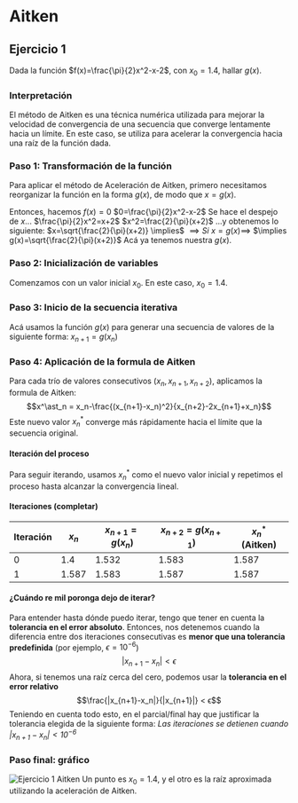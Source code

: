 # Aitken
## Ejercicio 1
Dada la función $f(x)=\frac{\pi}{2}x^2-x-2$, con $x_0=1.4$, hallar $g(x)$.
### Interpretación
El método de Aitken es una técnica numérica utilizada para mejorar la velocidad de convergencia de una secuencia que converge lentamente hacia un límite. En este caso, se utiliza para acelerar la convergencia hacia una raíz de la función dada.
### Paso 1: Transformación de la función
Para aplicar el método de Aceleración de Aitken, primero necesitamos reorganizar la función en la forma $g(x)$, de modo que $x=g(x)$.

Entonces, hacemos $f(x)=0$
$0=\frac{\pi}{2}x^2-x-2$
Se hace el despejo de $x$... 
$\frac{\pi}{2}x^2=x+2$
$x^2=\frac{2}{\pi}(x+2)$
...y obtenemos lo siguiente:
$x=\sqrt{\frac{2}{\pi}(x+2)} \implies$
$\implies Si$ $x=g(x) \implies$
 $\implies g(x)=\sqrt{\frac{2}{\pi}(x+2)}$
 Acá ya tenemos nuestra $g(x)$.
 ### Paso 2: Inicialización de variables
 Comenzamos con un valor inicial $x_0$​. En este caso, $x_0​=1.4$.
 ### Paso 3: Inicio de la secuencia iterativa
 Acá usamos la función $g(x)$ para generar una secuencia de valores de la siguiente forma: 
$x_{n+1}=g(x_n)$ 
### Paso 4: Aplicación de la formula de Aitken
Para cada trío de valores consecutivos ($x_{n},x_{n+1},x_{n+2}$), aplicamos la formula de Aitken: $$x^\ast_n = x_n-\frac{(x_{n+1}-x_n)^2}{x_{n+2}-2x_{n+1}+x_n}$$ Este nuevo valor $x^\ast_n$ converge más rápidamente hacia el límite que la secuencia original.
#### Iteración del proceso
Para seguir iterando, usamos $x^\ast_n$ como el nuevo valor inicial y repetimos el proceso hasta alcanzar la convergencia lineal.
#### Iteraciones (completar)
| Iteración | $x_n$ | $x_{n+1} = g(x_n)$ | $x_{n+2} = g(x_{n+1})$ | $x^*_n$ (Aitken) |
| --------- | ----- | ------------------ | ---------------------- | ---------------- |
| 0         | 1.4   | 1.532              | 1.583                  | 1.587            |
| 1         | 1.587 | 1.583              | 1.587                  | 1.587            |

#### ¿Cuándo re mil poronga dejo de iterar?
Para entender hasta dónde puedo iterar, tengo que tener en cuenta la **tolerancia en el error absoluto**. Entonces, nos detenemos cuando la diferencia entre dos iteraciones consecutivas es **menor que una tolerancia predefinida** (por ejemplo, $ϵ=10^{−6}$) $$|x_{n+1}-x_n|<ϵ$$ Ahora, si tenemos una raíz cerca del cero, podemos usar la **tolerancia en el error relativo**$$\frac{|x_{n+1}-x_n|}{|x_{n+1}|} < ϵ$$Teniendo en cuenta todo esto, en el parcial/final hay que justificar la tolerancia elegida de la siguiente forma: 
*Las iteraciones se detienen cuando $|x_{n+1}-x_n|<10^{-6}$*
### Paso final: gráfico
![Ejercicio 1 Aitken](https://i.imgur.com/hoLlfZB.png)
Un punto es $x_0=1.4$, y el otro es la raíz aproximada utilizando la aceleración de Aitken.
